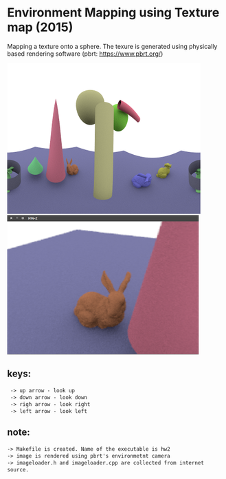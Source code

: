 # Environment Mapping using Texture map (2015)

Mapping a texture onto a sphere. The texure is generated using physically based rendering software (pbrt: https://www.pbrt.org/)

![Alt text](https://raw.githubusercontent.com/imruljubair/Environment-Mapping-using-Texture-map/master/pbrt-8.bmp)
![Alt text](https://raw.githubusercontent.com/imruljubair/Environment-Mapping-using-Texture-map/master/envmap.png)


keys:
---------------
	 -> up arrow - look up
	 -> down arrow - look down
	 -> righ arrow - look right
	 -> left arrow - look left

note:
-------------------
	-> Makefile is created. Name of the executable is hw2
	-> image is rendered using pbrt's environmetnt camera
	-> imageloader.h and imageloader.cpp are collected from internet source.
